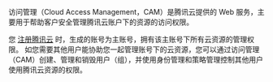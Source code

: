访问管理（Cloud Access Management，CAM）是腾讯云提供的 Web 服务，主要用于帮助客户安全管理腾讯云账户下的资源的访问权限。

您 [注册腾讯云](https://cloud.tencent.com/document/product/378/17985) 时，生成的账号为主账号，拥有该主账号下所有云资源的管理权限。
如您需要其他用户能协助您一起管理账号下的云资源，您可以通过访问管理（CAM）创建、管理和销毁用户（组），并使用身份管理和策略管理控制其他用户使用腾讯云资源的权限。




